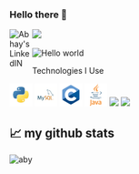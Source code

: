 ### Hello there 👋
<!--
**REM-moe/REM-moe** is a ✨ _special_ ✨ repository because its `README.md` (this file) appears on your GitHub profile.

Here are some ideas to get you started:

- 🔭 I’m currently working on ...
- 🌱 I’m currently learning ...
- 👯 I’m looking to collaborate on ...
- 🤔 I’m looking for help with ...
- 💬 Ask me about ...
- 📫 How to reach me: ...
- 😄 Pronouns: ...
- ⚡ Fun fact: ...
-->
[![](https://img.shields.io/badge/github-blue?style=for-the-badge)](https://github.com/REM-moe)
<a href="https://www.linkedin.com/in/abhay-k-v">
  <img align="left" alt="Abhay's LinkedIN" width="40px" src="https://raw.githubusercontent.com/peterthehan/peterthehan/master/assets/linkedin.svg" />
</a>

<div>
  <img src="https://drjplopes.com/media/BlogBanners/Hello-World_Banner.png" alt="Hello world" width=800px>
</div>
<p>
  Technologies I Use
</p>
<div>
  <code><img height="40" src="https://raw.githubusercontent.com/github/explore/80688e429a7d4ef2fca1e82350fe8e3517d3494d/topics/python/python.png"></code>
  <code><img height="40" src="https://raw.githubusercontent.com/github/explore/80688e429a7d4ef2fca1e82350fe8e3517d3494d/topics/mysql/mysql.png"></code>
  <code><img height="40" src="https://raw.githubusercontent.com/github/explore/f3e22f0dca2be955676bc70d6214b95b13354ee8/topics/c/c.png"></code>
  <code><img height="40" src="https://raw.githubusercontent.com/github/explore/5b3600551e122a3277c2c5368af2ad5725ffa9a1/topics/java/java.png"></code>
  <code><img height="40" src="https://raw.githubusercontent.com/neovim/neovim.github.io/master/logos/neovim-logo-300x87.png"></code>
  <code><img height="40" src="https://1.bp.blogspot.com/-7VTzni85_-c/XUI0QIHcyiI/AAAAAAAANBs/Vgpb4Fc5TlwFxT5klKdjVd2hCkgba1xEwCLcBGAs/s1600/rust-logo2.png"></code>
</div>

<p>
  <h2>📈 my github stats</h2>
</p>
<p align="left"> <img src="https://github-readme-stats.vercel.app/api?username=REM-moe&show_icons=true&theme=gotham" alt="aby" width=400px/>
